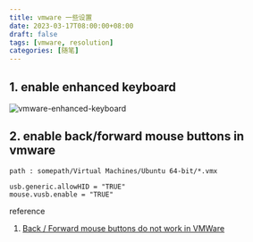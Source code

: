 ```yaml
---
title: vmware 一些设置
date: 2023-03-17T08:00:00+08:00
draft: false
tags: [vmware, resolution]
categories: [随笔]
---
```


## 1. enable enhanced keyboard

![vmware-enhanced-keyboard](https://ooooo-notes.ooooo-youwillsee.com/static/images/vmware-enhanced-keyboard.png)

## 2. enable back/forward mouse buttons in vmware

`path : somepath/Virtual Machines/Ubuntu 64-bit/*.vmx`

```
usb.generic.allowHID = "TRUE"
mouse.vusb.enable = "TRUE"
```

reference

1. [Back / Forward mouse buttons do not work in VMWare](https://superuser.com/questions/35830/back-forward-mouse-buttons-do-not-work-in-vmware-workstation-6-5-guest-os)
